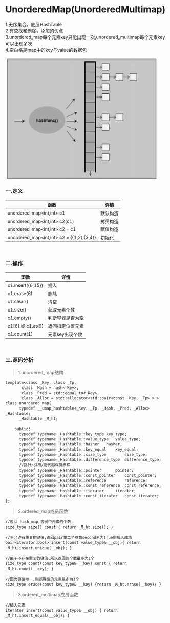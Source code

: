 # UnorderedMap(UnorderedMultimap)

1.无序集合，底层HashTable<br>
2.有查找和删除，添加的优点<br>
3.unordered_map每个元素key只能出现一次,unordered_multimap每个元素key可以出现多次<br>
4.空白格是map中的key与value的数据包

![](../../img/17.png)

### 一.定义

函数|详情
--|--
unordered_map<int,int\> c1|默认构造
unordered_map<int,int\> c2(c1)|拷贝构造
unordered_map<int,int\> c2 = c1|赋值构造
unordered_map<int,int\> c2 = {{1,2},{3,4}}|初始化

<br>

### 二.操作

函数|详情
--|--
c1.insert({6,15})|插入
c1.erase(6)|删除
c1.clear()|清空
c1.size()|获取元素个数
c1.empty()|判断容器是否为空
c1[6] 或 c1.at(6)|返回指定位置元素
c1.count(1)|元素key出现个数

<br>

### 三.源码分析

>1.unordered_map结构

```
template<class _Key, class _Tp,
	   class _Hash = hash<_Key>,
	   class _Pred = std::equal_to<_Key>,
	   class _Alloc = std::allocator<std::pair<const _Key, _Tp> > >
class unordered_map{
      typedef __umap_hashtable<_Key, _Tp, _Hash, _Pred, _Alloc>  _Hashtable;
      _Hashtable _M_ht;

    public:
      typedef typename _Hashtable::key_type	key_type;
      typedef typename _Hashtable::value_type	value_type;
      typedef typename _Hashtable::hasher	hasher;
      typedef typename _Hashtable::key_equal	key_equal;
      typedef typename _Hashtable::size_type		size_type;
      typedef typename _Hashtable::difference_type	difference_type;
      //指针/引用/迭代器保持原样
      typedef typename _Hashtable::pointer		pointer;
      typedef typename _Hashtable::const_pointer	const_pointer;
      typedef typename _Hashtable::reference		reference;
      typedef typename _Hashtable::const_reference	const_reference;
      typedef typename _Hashtable::iterator		iterator;
      typedef typename _Hashtable::const_iterator	const_iterator;
};
```

>2.ordered_map成员函数

```
//返回 hash_map 容器中元素的个数.
size_type size() const { return _M_ht.size(); }
  
//不允许有重复的键值,返回pair第二个参数second若为true则插入成功
pair<iterator,bool> insert(const value_type& __obj){ return _M_ht.insert_unique(__obj); }
    
//由于不存在重复的键值,所以返回的个数最多为1个
size_type count(const key_type& __key) const { return _M_ht.count(__key); }

//因为键值唯一,则该键值的元素最多为1个
size_type erase(const key_type& __key) {return _M_ht.erase(__key); }  
```

>3.ordered_multimap成员函数

```
//插入元素
iterator insert(const value_type& __obj) { return _M_ht.insert_equal(__obj); }
```
